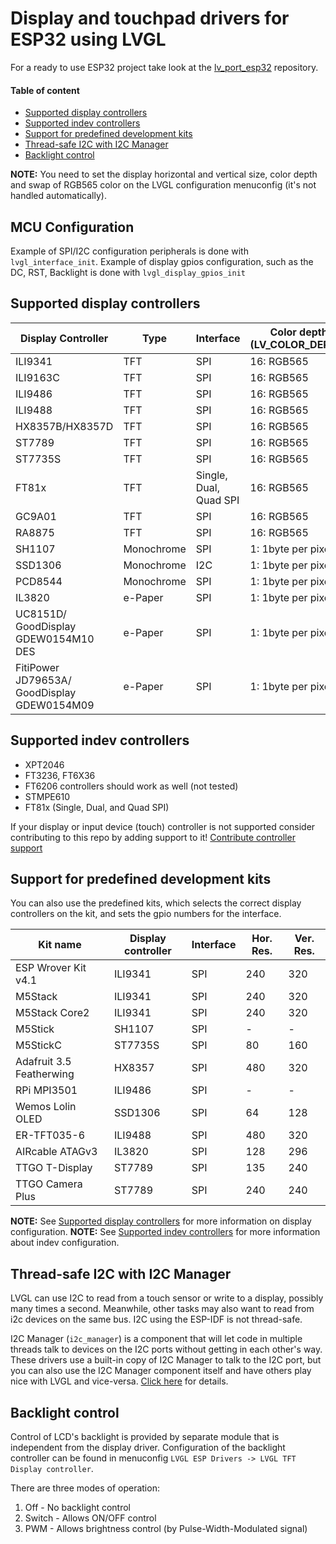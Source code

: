 # Display and touchpad drivers for ESP32 using LVGL

For a ready to use ESP32 project take look at the [lv_port_esp32](https://github.com/lvgl/lv_port_esp32) repository.

#### Table of content
- [Supported display controllers](#supported-display-controllers)
- [Supported indev controllers](#supported-indev-controllers)
- [Support for predefined development kits](#support-for-predefined-development-kits)
- [Thread-safe I2C with I2C Manager](#thread-safe-i2c-with-i2c-manager)
- [Backlight control](#backlight-control)

**NOTE:** You need to set the display horizontal and vertical size, color depth and
swap of RGB565 color on the LVGL configuration menuconfig (it's not handled automatically).

## MCU Configuration

Example of SPI/I2C configuration peripherals is done with `lvgl_interface_init`.
Example of display gpios configuration, such as the DC, RST, Backlight is done with `lvgl_display_gpios_init`


## Supported display controllers


| Display Controller                          | Type       | Interface              | Color depth (LV_COLOR_DEPTH) | Swap RGB565 color (LV_COLOR_16_SWAP)   |
|---------------------------------------------|------------|------------------------|------------------------------|----------------------------------------|
| ILI9341                                     | TFT        | SPI                    | 16: RGB565                   | Yes                                    |
| ILI9163C                                    | TFT        | SPI                    | 16: RGB565                   | Yes                                    |
| ILI9486                                     | TFT        | SPI                    | 16: RGB565                   | Yes                                    |
| ILI9488                                     | TFT        | SPI                    | 16: RGB565                   | No                                     |
| HX8357B/HX8357D                             | TFT        | SPI                    | 16: RGB565                   | Yes                                    |
| ST7789                                      | TFT        | SPI                    | 16: RGB565                   | Yes                                    |
| ST7735S                                     | TFT        | SPI                    | 16: RGB565                   | Yes                                    |
| FT81x                                       | TFT        | Single, Dual, Quad SPI | 16: RGB565                   | No                                     |
| GC9A01                                      | TFT        | SPI                    | 16: RGB565                   | Yes                                    |
| RA8875                                      | TFT        | SPI                    | 16: RGB565                   | Yes                                    |
| SH1107                                      | Monochrome | SPI                    | 1: 1byte per pixel           | No                                     |
| SSD1306                                     | Monochrome | I2C                    | 1: 1byte per pixel           | No                                     |
| PCD8544                                     | Monochrome | SPI                    | 1: 1byte per pixel           | No                                     |
| IL3820                                      | e-Paper    | SPI                    | 1: 1byte per pixel           | No                                     |
| UC8151D/ GoodDisplay GDEW0154M10 DES        | e-Paper    | SPI                    | 1: 1byte per pixel           | No                                     |
| FitiPower JD79653A/ GoodDisplay GDEW0154M09 | e-Paper    | SPI                    | 1: 1byte per pixel           | No                                     |

## Supported indev controllers

- XPT2046
- FT3236, FT6X36
- FT6206 controllers should work as well (not tested)
- STMPE610
- FT81x (Single, Dual, and Quad SPI)

If your display or input device (touch) controller is not supported consider contributing to this repo by
adding support to it! [Contribute controller support](CONTRIBUTE_CONTROLLER_SUPPORT.md)

## Support for predefined development kits

You can also use the predefined kits, which selects the correct display controllers on the kit,
and sets the gpio numbers for the interface.

| Kit name                  | Display controller    | Interface | Hor. Res. | Ver. Res. |
|---------------------------|-----------------------|-----------|-----------|-----------|
| ESP Wrover Kit v4.1       | ILI9341               | SPI       | 240       | 320       |
| M5Stack                   | ILI9341               | SPI       | 240       | 320       |
| M5Stack Core2             | ILI9341               | SPI       | 240       | 320       |
| M5Stick                   | SH1107                | SPI       | -         | -         |
| M5StickC                  | ST7735S               | SPI       | 80        | 160       |
| Adafruit 3.5 Featherwing  | HX8357                | SPI       | 480       | 320       |
| RPi MPI3501               | ILI9486               | SPI       | -         | -         |
| Wemos Lolin OLED          | SSD1306               | SPI       | 64        | 128       |
| ER-TFT035-6               | ILI9488               | SPI       | 480       | 320       |
| AIRcable ATAGv3           | IL3820                | SPI       | 128       | 296       |
| TTGO T-Display            | ST7789                | SPI       | 135       | 240       |
| TTGO Camera Plus          | ST7789                | SPI       | 240       | 240       |

**NOTE:** See [Supported display controllers](#supported-display-controllers) for more information on display configuration.
**NOTE:** See [Supported indev controllers](#supported-indev-controllers) for more information about indev configuration.


## Thread-safe I2C with I2C Manager

LVGL can use I2C to read from a touch sensor or write to a display, possibly
many times a second. Meanwhile, other tasks may also want to read from i2c
devices on the same bus. I2C using the ESP-IDF is not thread-safe.

I2C Manager (`i2c_manager`) is a component that will let code in multiple threads
talk to devices on the I2C ports without getting in each other's way. These drivers
use a built-in copy of I2C Manager to talk to the I2C port, but you can also use 
the I2C Manager component itself and have others play nice with LVGL and vice-versa.
[Click here](i2c_manager/README.md) for details.


## Backlight control

Control of LCD's backlight is provided by separate module that is independent from the display driver.
Configuration of the backlight controller can be found in menuconfig `LVGL ESP Drivers -> LVGL TFT Display controller`.

There are three modes of operation:
1. Off - No backlight control
2. Switch - Allows ON/OFF control
3. PWM - Allows brightness control (by Pulse-Width-Modulated signal)
